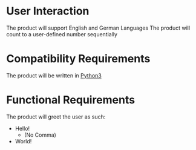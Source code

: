 # User Interaction
The product will support English and German Languages
The product will count to a user-defined number sequentially

# Compatibility Requirements
The product will be written in [Python3](http://foo.html)

# Functional Requirements
The product will greet the user as such:
* Hello!
    * (No Comma)
* World!

